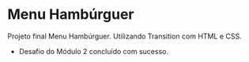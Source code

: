 # Menu Hambúrguer

Projeto final Menu Hambúrguer. Utilizando Transition com HTML e CSS.

- Desafio do Módulo 2 concluído com sucesso. 
